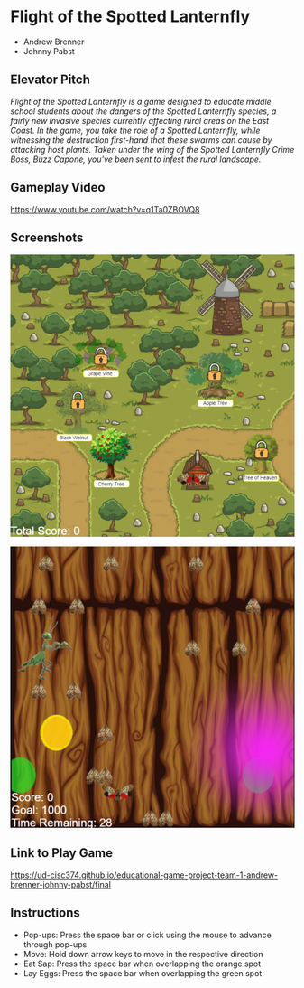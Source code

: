 # Flight of the Spotted Lanternfly 
* Andrew Brenner
* Johnny Pabst

## Elevator Pitch
*Flight of the Spotted Lanternfly is a game designed to educate middle school students about the dangers of the Spotted Lanternfly species, a fairly new invasive species currently affecting rural areas on the East Coast. In the game, you take the role of a Spotted Lanternfly, while witnessing the destruction first-hand that these swarms can cause by attacking host plants. Taken under the wing of the Spotted Lanternfly Crime Boss, Buzz Capone, you've been sent to infest the rural landscape.*

## Gameplay Video
https://www.youtube.com/watch?v=q1Ta0ZBOVQ8

## Screenshots
![Overworld](/src/assets/screenshots/largeOverworld.png)

![BugRun](/src/assets/screenshots/largeBugrun.png)

## Link to Play Game
https://ud-cisc374.github.io/educational-game-project-team-1-andrew-brenner-johnny-pabst/final

## Instructions
* Pop-ups: Press the space bar or click using the mouse to advance through pop-ups
* Move: Hold down arrow keys to move in the respective direction
* Eat Sap: Press the space bar when overlapping the orange spot
* Lay Eggs: Press the space bar when overlapping the green spot
